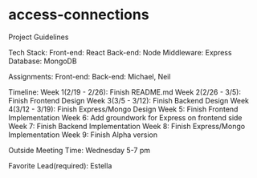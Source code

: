 # access-connections

Project Guidelines

Tech Stack:
    Front-end: React
    Back-end: Node
    Middleware: Express
    Database: MongoDB

Assignments:
    Front-end:
    Back-end: Michael, Neil

Timeline:
    Week 1(2/19 - 2/26): Finish README.md
    Week 2(2/26 - 3/5): Finish Frontend Design
    Week 3(3/5 - 3/12): Finish Backend Design
    Week 4(3/12 - 3/19): Finish Express/Mongo Design
    Week 5: Finish Frontend Implementation
    Week 6: Add groundwork for Express on frontend side
    Week 7: Finish Backend Implementation
    Week 8: Finish Express/Mongo Implementation
    Week 9: Finish Alpha version

Outside Meeting Time: Wednesday 5-7 pm

Favorite Lead(required): Estella
